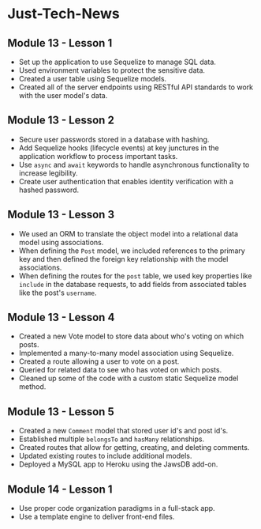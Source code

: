 # Just-Tech-News

## Module 13 - Lesson 1
* Set up the application to use Sequelize to manage SQL data.
* Used environment variables to protect the sensitive data.
* Created a user table using Sequelize models.
* Created all of the server endpoints using RESTful API standards to work with the user model's data.

## Module 13 - Lesson 2
* Secure user passwords stored in a database with hashing.
* Add Sequelize hooks (lifecycle events) at key junctures in the application workflow to process important tasks.
* Use `async` and `await` keywords to handle asynchronous functionality to increase legibility.
* Create user authentication that enables identity verification with a hashed password.

## Module 13 - Lesson 3
* We used an ORM to translate the object model into a relational data model using associations.
* When defining the `Post` model, we included references to the primary key and then defined the foreign key relationship with the model associations.
* When defining the routes for the `post` table, we used key properties like `include` in the database requests, to add fields from associated tables like the post's `username`.

## Module 13 - Lesson 4
* Created a new Vote model to store data about who's voting on which posts.
* Implemented a many-to-many model association using Sequelize.
* Created a route allowing a user to vote on a post.
* Queried for related data to see who has voted on which posts.
* Cleaned up some of the code with a custom static Sequelize model method.

## Module 13 - Lesson 5
* Created a new `Comment` model that stored user id's and post id's.
* Established multiple `belongsTo` and `hasMany` relationships.
* Created routes that allow for getting, creating, and deleting comments.
* Updated existing routes to include additional models.
* Deployed a MySQL app to Heroku using the JawsDB add-on.

## Module 14 - Lesson 1
* Use proper code organization paradigms in a full-stack app.
* Use a template engine to deliver front-end files.